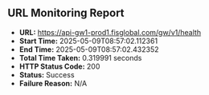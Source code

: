 ## URL Monitoring Report

- **URL:** https://api-gw1-prod1.fisglobal.com/gw/v1/health
- **Start Time:** 2025-05-09T08:57:02.112361
- **End Time:** 2025-05-09T08:57:02.432352
- **Total Time Taken:** 0.319991 seconds
- **HTTP Status Code:** 200
- **Status:** Success
- **Failure Reason:** N/A
